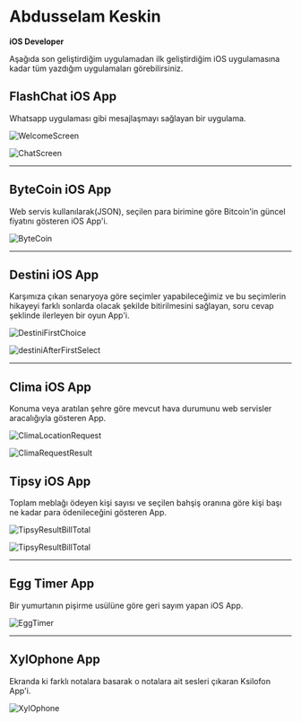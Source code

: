 # Abdusselam Keskin

**iOS Developer**

Aşağıda son geliştirdiğim uygulamadan ilk geliştirdiğim iOS uygulamasına kadar tüm yazdığım uygulamaları görebilirsiniz.

## FlashChat iOS App

Whatsapp uygulaması gibi mesajlaşmayı sağlayan bir uygulama.

 ![WelcomeScreen](/flashChatWelcome.png)

 ![ChatScreen](/flashChatScreen.png)

---

## ByteCoin iOS App

Web servis kullanılarak(JSON), seçilen para birimine göre Bitcoin'in güncel fiyatını gösteren iOS App'i.

 ![ByteCoin](/byteCoin.png)

---

## Destini iOS App

Karşımıza çıkan senaryoya göre seçimler yapabileceğimiz ve bu seçimlerin hikayeyi farklı sonlarda olacak şekilde bitirilmesini sağlayan, soru cevap şeklinde ilerleyen bir oyun App'i.

 ![DestiniFirstChoice](/destiniFirstChoice.png)

 ![destiniAfterFirstSelect](/destiniAfterFirstSelect.png)

---

## Clima iOS App

Konuma veya aratılan şehre göre mevcut hava durumunu web servisler aracalığıyla gösteren App.

 ![ClimaLocationRequest](/climaLocationRequest.png)

 ![ClimaRequestResult](/climaRequestResult.png)

## Tipsy iOS App

Toplam meblağı ödeyen kişi sayısı ve seçilen bahşiş oranına göre kişi başı ne kadar para ödenileceğini gösteren App.

 ![TipsyResultBillTotal](/tipsyEnterBillTotal.png)

 ![TipsyResultBillTotal](/tipsyResultBillTotal.png)

---

## Egg Timer App

Bir yumurtanın pişirme usülüne göre geri sayım yapan iOS App.

 ![EggTimer](/eggTimer.png)

---

## XylOphone App

Ekranda ki farklı notalara basarak o notalara ait sesleri çıkaran Ksilofon App'i.

 ![XylOphone](/xylOphone.png)



<!--
abdusselm/abdusselm is a ✨ _special_ ✨ repository because its `README.md` (this file) appears on your GitHub profile.

Here are some ideas to get you started:

- 🔭 I’m currently working on ...
- 🌱 I’m currently learning ...
- 👯 I’m looking to collaborate on ...
- 🤔 I’m looking for help with ...
- 💬 Ask me about ...
- 📫 How to reach me: ...
- 😄 Pronouns: ...
- ⚡ Fun fact: ...
-->
